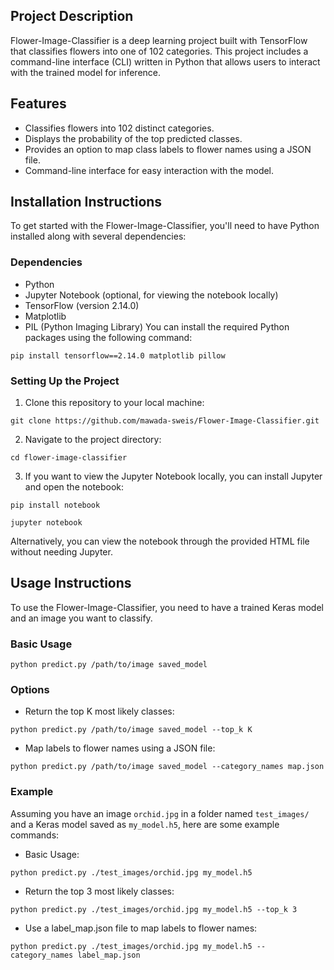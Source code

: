 ## Project Description
Flower-Image-Classifier is a deep learning project built with TensorFlow that classifies flowers into one of 102 categories. This project includes a command-line interface (CLI) written in Python that allows users to interact with the trained model for inference.

## Features
- Classifies flowers into 102 distinct categories.
- Displays the probability of the top predicted classes.
- Provides an option to map class labels to flower names using a JSON file.
- Command-line interface for easy interaction with the model.

## Installation Instructions
To get started with the Flower-Image-Classifier, you'll need to have Python installed along with several dependencies:

### Dependencies
- Python
- Jupyter Notebook (optional, for viewing the notebook locally)
- TensorFlow (version 2.14.0)
- Matplotlib
- PIL (Python Imaging Library)
You can install the required Python packages using the following command:

`pip install tensorflow==2.14.0 matplotlib pillow`

### Setting Up the Project
1. Clone this repository to your local machine:

`git clone https://github.com/mawada-sweis/Flower-Image-Classifier.git`

2. Navigate to the project directory:
   
`cd flower-image-classifier`

3. If you want to view the Jupyter Notebook locally, you can install Jupyter and open the notebook:

`pip install notebook`

`jupyter notebook`

Alternatively, you can view the notebook through the provided HTML file without needing Jupyter.

## Usage Instructions
To use the Flower-Image-Classifier, you need to have a trained Keras model and an image you want to classify.

### Basic Usage
`python predict.py /path/to/image saved_model`

### Options
- Return the top K most likely classes:

`python predict.py /path/to/image saved_model --top_k K`

- Map labels to flower names using a JSON file:

`python predict.py /path/to/image saved_model --category_names map.json`

### Example
Assuming you have an image `orchid.jpg` in a folder named `test_images/` and a Keras model saved as `my_model.h5`, here are some example commands:

- Basic Usage:

`python predict.py ./test_images/orchid.jpg my_model.h5`

- Return the top 3 most likely classes:

`python predict.py ./test_images/orchid.jpg my_model.h5 --top_k 3`

- Use a label_map.json file to map labels to flower names:

`python predict.py ./test_images/orchid.jpg my_model.h5 --category_names label_map.json`
